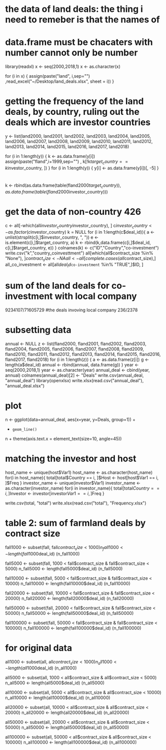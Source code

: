 # the data of land deals: the thing i need to remeber is that the names of 
# data.frame must be chacaters with number cannot only be number
library(readxl)
x <- seq(2000,2018,1)
x <- as.character(x)

for (i in x) {
  assign(paste("land", i,sep="") ,read_excel("~/Desktop/land_deals.xlsx", 
                      sheet = i))
}
# getting the frequency of the land deals, by country, ruling out the deals which are investor countries
y <- list(land2000, land2001, land2002, land2003, land2004, land2005, land2006,
land2007, land2008, land2009, land2010, land2011, land2012, land2013, land2014, land2015, land2016, land2017, land2018)

for (i in 1:length(y)) {
  k <- as.data.frame(y[i])
  assign(paste("fland",i+1999,sep="") , k[!k$target_country == k$investor_country, ])
}
for (i in 1:length(y)) {
  y[i] <- as.data.frame(y[i])[, -5]
}
# 
k <- rbind(as.data.frame(table(fland2000$target_country)), as.data.frame(table(fland2000$investor_country)))
# get the data of non-country 426
c <- all[-which(all$investor_country %in% fall$investor_country), ]
c$investor_country <- as.factor(c$investor_country)
k = NULL
for (i in 1:length(c$deal_id)){
  a <- unlist(strsplit(c[i,]$investor_country, ", "))
  e <- is.element(c[i,]$target_country, a)
  k <- rbind(k,data.frame(c[i,]$deal_id, c[i,]$target_country, e))
}
colnames(k) <- c("ID","Country","co-investment")
write.csv("k","country_coinvesttment")
all[which(all$contract_size %in% "None"), ]$contract_size <- NA
all <- all[complete.cases(all$contract_size),]
all_co_investment <- all[all$deal_id %in% k[k$`co-investment` %in% "TRUE",]$ID, ]
# sum of the land deals for co-investment with local company 
9234107/71605729
#the deals invoving local company 
236/2378

# subsetting data 
annual <- NULL
z <- list(fland2000, fland2001, fland2002, fland2003, fland2004, fland2005, fland2006,
          fland2007, fland2008, fland2009, fland2010, fland2011, fland2012, fland2013, fland2014, fland2015, fland2016, fland2017, fland2018)
for (i in 1:length(z)) {
 a <-  as.data.frame(z[i])
 g <- length(a$deal_id)
 annual <- rbind(annual, data.frame(g))
}
year <- seq(2000,2018,1)
year <- as.character(year)
annual_deal <- cbind(year, annual)
colnames(annual_deal)[2] <- "Deals"
write.csv(annual_deal, "annual_deal")
library(openxlsx)
write.xlsx(read.csv("annual_deal"), "annual_deal.xlsx")
# plot 
n <- ggplot(data=annual_deal, aes(x=year, y=Deals, group=1)) +
  +     geom_line()

n + theme(axis.text.x = element_text(size=10, angle=45))
# matching the investor and host

host_name <- unique(host$Var1)
host_name <- as.character(host_name)
for(i in host_name){
  total[total$Country == i, ]$Host <- host[host$Var1 == i, ]$Freq
  }
investor_name <- unique(investor$Var1)
investor_name <- as.character(investor_name)
for(i in investor_name){
  total[total$Country == i, ]$Investor <- investor[investor$Var1 == i, ]$Freq
}

write.csv(total, "total")
write.xlsx(read.csv("total"), "Frequency.xlsx")
# table 2: sum of farmland deals by contract size 
fall1000 <- subset(fall, fall$contract_size < 1000)
n_fall1000 <- length(fall1000$deal_id)
(n_fall1000)

fall5000 <- subset(fall, 1000 < fall$contract_size & fall$contract_size < 5000)
n_fall5000 <- length(fall5000$deal_id)
(n_fall5000)

fall10000 <- subset(fall, 5000 < fall$contract_size & fall$contract_size < 10000)
n_fall10000 <- length(fall10000$deal_id)
(n_fall10000)

fall20000 <- subset(fall, 10000 < fall$contract_size & fall$contract_size < 20000)
n_fall20000 <- length(fall20000$deal_id)
(n_fall20000)

fall50000 <- subset(fall, 20000 < fall$contract_size & fall$contract_size < 50000)
n_fall50000 <- length(fall50000$deal_id)
(n_fall50000)

fall100000 <- subset(fall, 50000 < fall$contract_size & fall$contract_size < 100000)
n_fall100000 <- length(fall100000$deal_id)
(n_fall100000)

# for original data 

all1000 <- subset(all, all$contract_size < 1000)
n_all1000 <- length(all1000$deal_id)
(n_all1000)

all5000 <- subset(all, 1000 < all$contract_size & all$contract_size < 5000)
n_all5000 <- length(all5000$deal_id)
(n_all5000)

all10000 <- subset(all, 5000 < all$contract_size & all$contract_size < 10000)
n_all10000 <- length(all10000$deal_id)
(n_all10000)

all20000 <- subset(all, 10000 < all$contract_size & all$contract_size < 20000)
n_all20000 <- length(all20000$deal_id)
(n_all20000)

all50000 <- subset(all, 20000 < all$contract_size & all$contract_size < 50000)
n_all50000 <- length(all50000$deal_id)
(n_all50000)

all100000 <- subset(all, 50000 < all$contract_size & all$contract_size < 100000)
n_all100000 <- length(all100000$deal_id)
(n_all100000)
